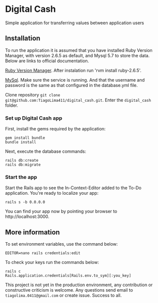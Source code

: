 # Digital Cash

Simple application for transferring values between application users

## Installation
To run the application it is assumed that you have installed Ruby Version Manager, with version 2.6.5 as default, and Mysql 5.7 to store the data. Below are links to official documentation.

[Ruby Version Manager](https://rvm.io/rvm/install).
After instalation run 'rvm install ruby-2.6.5'.

[MySql](https://dev.mysql.com/doc/refman/5.7/en/installing.html).
Make sure the service is running. And that the username and password is the same as that configured in the database.yml file.

Clone repository `git clone git@github.com:TiagoLima411/digital_cash.git`.
Enter the `digital_cash` folder.

### Set up Digital Cash app

First, install the gems required by the application:

    gem install bundle
    bundle install
    
Next, execute the database commands:

    rails db:create
    rails db:migrate

### Start the app

Start the Rails app to see the In-Context-Editor added to the To-Do application. You're ready to localize your app:

    rails s -b 0.0.0.0

You can find your app now by pointing your browser to http://localhost:3000.

## More information

To set environment variables, use the command below:

    EDITOR=nano rails credentials:edit

To check your keys run the commands below:
    
    rails c
    Rails.application.credentials[Rails.env.to_sym][:you_key]

This project is not yet in the production environment, any contribution or constructive criticism is welcome.
Any questions send email to `tiagolima.0411@gmail.com` or create issue.
Success to all.